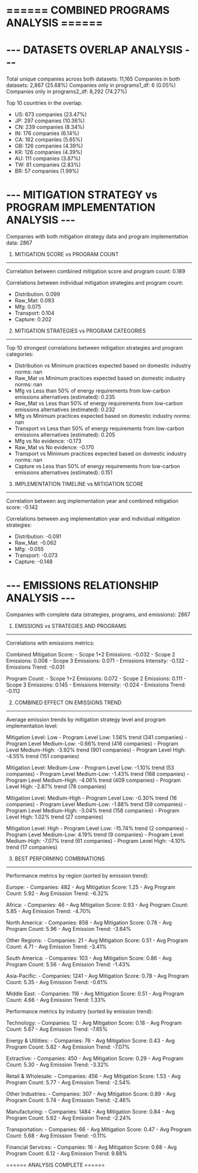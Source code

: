 
====== COMBINED PROGRAMS ANALYSIS ======
================================================================================

--- DATASETS OVERLAP ANALYSIS ---
================================================================================
Total unique companies across both datasets: 11,165
Companies in both datasets: 2,867 (25.68%)
Companies only in programs1_df: 6 (0.05%)
Companies only in programs2_df: 8,292 (74.27%)

Top 10 countries in the overlap:
  - US: 673 companies (23.47%)
  - JP: 297 companies (10.36%)
  - CN: 239 companies (8.34%)
  - IN: 176 companies (6.14%)
  - CA: 162 companies (5.65%)
  - GB: 126 companies (4.39%)
  - KR: 126 companies (4.39%)
  - AU: 111 companies (3.87%)
  - TW: 81 companies (2.83%)
  - BR: 57 companies (1.99%)

--- MITIGATION STRATEGY vs PROGRAM IMPLEMENTATION ANALYSIS ---
================================================================================
Companies with both mitigation strategy data and program implementation data: 2867

1. MITIGATION SCORE vs PROGRAM COUNT
--------------------------------------------------------------------------------
Correlation between combined mitigation score and program count: 0.189

Correlations between individual mitigation strategies and program count:
  - Distribution: 0.099
  - Raw_Mat: 0.093
  - Mfg: 0.075
  - Transport: 0.104
  - Capture: 0.202

2. MITIGATION STRATEGIES vs PROGRAM CATEGORIES
--------------------------------------------------------------------------------
Top 10 strongest correlations between mitigation strategies and program categories:
  - Distribution vs Minimum practices expected based on domestic industry norms: nan
  - Raw_Mat vs Minimum practices expected based on domestic industry norms: nan
  - Mfg vs Less than 50% of energy requirements from low-carbon emissions alternatives (estimated): 0.235
  - Raw_Mat vs Less than 50% of energy requirements from low-carbon emissions alternatives (estimated): 0.232
  - Mfg vs Minimum practices expected based on domestic industry norms: nan
  - Transport vs Less than 50% of energy requirements from low-carbon emissions alternatives (estimated): 0.205
  - Mfg vs No evidence: -0.173
  - Raw_Mat vs No evidence: -0.170
  - Transport vs Minimum practices expected based on domestic industry norms: nan
  - Capture vs Less than 50% of energy requirements from low-carbon emissions alternatives (estimated): 0.151

3. IMPLEMENTATION TIMELINE vs MITIGATION SCORE
--------------------------------------------------------------------------------
Correlation between avg implementation year and combined mitigation score: -0.142

Correlations between avg implementation year and individual mitigation strategies:
  - Distribution: -0.091
  - Raw_Mat: -0.062
  - Mfg: -0.055
  - Transport: -0.073
  - Capture: -0.148

--- EMISSIONS RELATIONSHIP ANALYSIS ---
================================================================================
Companies with complete data (strategies, programs, and emissions): 2867

1. EMISSIONS vs STRATEGIES AND PROGRAMS
--------------------------------------------------------------------------------
Correlations with emissions metrics:

  Combined Mitigation Score:
    - Scope 1+2 Emissions: -0.032
    - Scope 2 Emissions: 0.008
    - Scope 3 Emissions: 0.071
    - Emissions Intensity: -0.132
    - Emissions Trend: -0.031

  Program Count:
    - Scope 1+2 Emissions: 0.072
    - Scope 2 Emissions: 0.111
    - Scope 3 Emissions: 0.145
    - Emissions Intensity: -0.024
    - Emissions Trend: -0.112

2. COMBINED EFFECT ON EMISSIONS TREND
--------------------------------------------------------------------------------
Average emission trends by mitigation strategy level and program implementation level:

  Mitigation Level: Low
    - Program Level Low: 1.56% trend (341 companies)
    - Program Level Medium-Low: -0.66% trend (416 companies)
    - Program Level Medium-High: -3.92% trend (901 companies)
    - Program Level High: -4.55% trend (151 companies)

  Mitigation Level: Medium-Low
    - Program Level Low: -1.10% trend (53 companies)
    - Program Level Medium-Low: -1.43% trend (168 companies)
    - Program Level Medium-High: -4.06% trend (409 companies)
    - Program Level High: -2.87% trend (78 companies)

  Mitigation Level: Medium-High
    - Program Level Low: -0.30% trend (16 companies)
    - Program Level Medium-Low: -1.88% trend (59 companies)
    - Program Level Medium-High: -3.04% trend (158 companies)
    - Program Level High: 1.02% trend (27 companies)

  Mitigation Level: High
    - Program Level Low: -15.74% trend (2 companies)
    - Program Level Medium-Low: 4.19% trend (9 companies)
    - Program Level Medium-High: -7.07% trend (61 companies)
    - Program Level High: -4.10% trend (17 companies)

3. BEST PERFORMING COMBINATIONS
--------------------------------------------------------------------------------
Performance metrics by region (sorted by emission trend):

  Europe:
    - Companies: 482
    - Avg Mitigation Score: 1.25
    - Avg Program Count: 5.92
    - Avg Emission Trend: -6.32%

  Africa:
    - Companies: 46
    - Avg Mitigation Score: 0.93
    - Avg Program Count: 5.85
    - Avg Emission Trend: -4.70%

  North America:
    - Companies: 858
    - Avg Mitigation Score: 0.78
    - Avg Program Count: 5.96
    - Avg Emission Trend: -3.64%

  Other Regions:
    - Companies: 21
    - Avg Mitigation Score: 0.51
    - Avg Program Count: 4.71
    - Avg Emission Trend: -3.41%

  South America:
    - Companies: 103
    - Avg Mitigation Score: 0.86
    - Avg Program Count: 5.56
    - Avg Emission Trend: -1.43%

  Asia-Pacific:
    - Companies: 1241
    - Avg Mitigation Score: 0.78
    - Avg Program Count: 5.35
    - Avg Emission Trend: -0.61%

  Middle East:
    - Companies: 116
    - Avg Mitigation Score: 0.51
    - Avg Program Count: 4.66
    - Avg Emission Trend: 1.33%

Performance metrics by industry (sorted by emission trend):

  Technology:
    - Companies: 12
    - Avg Mitigation Score: 0.18
    - Avg Program Count: 5.67
    - Avg Emission Trend: -7.65%

  Energy & Utilities:
    - Companies: 76
    - Avg Mitigation Score: 0.43
    - Avg Program Count: 5.82
    - Avg Emission Trend: -7.07%

  Extractive:
    - Companies: 450
    - Avg Mitigation Score: 0.29
    - Avg Program Count: 5.30
    - Avg Emission Trend: -3.32%

  Retail & Wholesale:
    - Companies: 456
    - Avg Mitigation Score: 1.53
    - Avg Program Count: 5.77
    - Avg Emission Trend: -2.54%

  Other Industries:
    - Companies: 307
    - Avg Mitigation Score: 0.89
    - Avg Program Count: 5.74
    - Avg Emission Trend: -2.46%

  Manufacturing:
    - Companies: 1484
    - Avg Mitigation Score: 0.84
    - Avg Program Count: 5.62
    - Avg Emission Trend: -2.24%

  Transportation:
    - Companies: 66
    - Avg Mitigation Score: 0.47
    - Avg Program Count: 5.68
    - Avg Emission Trend: -0.11%

  Financial Services:
    - Companies: 16
    - Avg Mitigation Score: 0.68
    - Avg Program Count: 6.12
    - Avg Emission Trend: 9.88%

====== ANALYSIS COMPLETE ======
